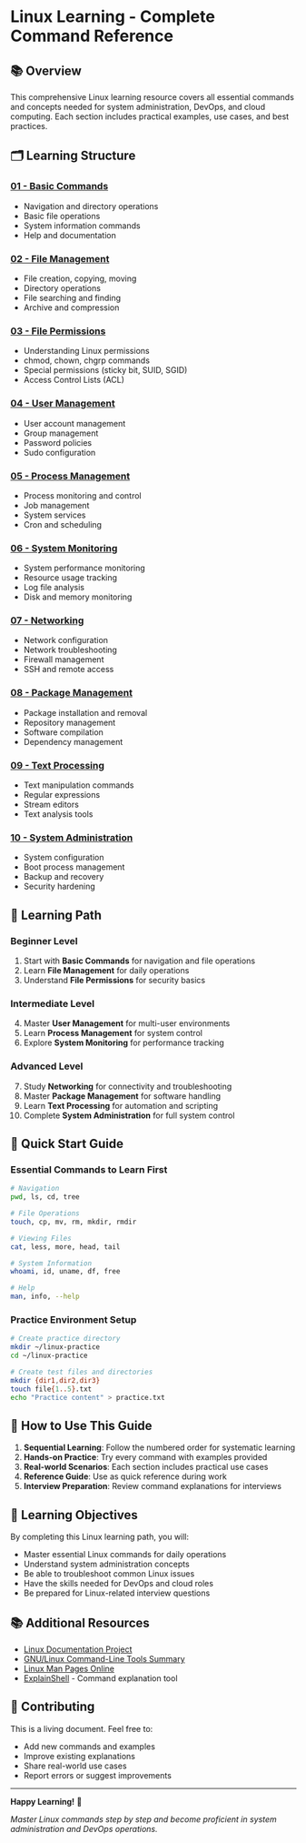 # Linux Learning - Complete Command Reference

## 📚 Overview
This comprehensive Linux learning resource covers all essential commands and concepts needed for system administration, DevOps, and cloud computing. Each section includes practical examples, use cases, and best practices.

## 🗂️ Learning Structure

### [01 - Basic Commands](./01-Basic-Commands/)
- Navigation and directory operations
- Basic file operations
- System information commands
- Help and documentation

### [02 - File Management](./02-File-Management/)
- File creation, copying, moving
- Directory operations
- File searching and finding
- Archive and compression

### [03 - File Permissions](./03-File-Permissions/)
- Understanding Linux permissions
- chmod, chown, chgrp commands
- Special permissions (sticky bit, SUID, SGID)
- Access Control Lists (ACL)

### [04 - User Management](./04-User-Management/)
- User account management
- Group management
- Password policies
- Sudo configuration

### [05 - Process Management](./05-Process-Management/)
- Process monitoring and control
- Job management
- System services
- Cron and scheduling

### [06 - System Monitoring](./06-System-Monitoring/)
- System performance monitoring
- Resource usage tracking
- Log file analysis
- Disk and memory monitoring

### [07 - Networking](./07-Networking/)
- Network configuration
- Network troubleshooting
- Firewall management
- SSH and remote access

### [08 - Package Management](./08-Package-Management/)
- Package installation and removal
- Repository management
- Software compilation
- Dependency management

### [09 - Text Processing](./09-Text-Processing/)
- Text manipulation commands
- Regular expressions
- Stream editors
- Text analysis tools

### [10 - System Administration](./10-System-Administration/)
- System configuration
- Boot process management
- Backup and recovery
- Security hardening

## 🎯 Learning Path

### Beginner Level
1. Start with **Basic Commands** for navigation and file operations
2. Learn **File Management** for daily operations
3. Understand **File Permissions** for security basics

### Intermediate Level
4. Master **User Management** for multi-user environments
5. Learn **Process Management** for system control
6. Explore **System Monitoring** for performance tracking

### Advanced Level
7. Study **Networking** for connectivity and troubleshooting
8. Master **Package Management** for software handling
9. Learn **Text Processing** for automation and scripting
10. Complete **System Administration** for full system control

## 🚀 Quick Start Guide

### Essential Commands to Learn First
```bash
# Navigation
pwd, ls, cd, tree

# File Operations
touch, cp, mv, rm, mkdir, rmdir

# Viewing Files
cat, less, more, head, tail

# System Information
whoami, id, uname, df, free

# Help
man, info, --help
```

### Practice Environment Setup
```bash
# Create practice directory
mkdir ~/linux-practice
cd ~/linux-practice

# Create test files and directories
mkdir {dir1,dir2,dir3}
touch file{1..5}.txt
echo "Practice content" > practice.txt
```

## 📖 How to Use This Guide

1. **Sequential Learning**: Follow the numbered order for systematic learning
2. **Hands-on Practice**: Try every command with examples provided
3. **Real-world Scenarios**: Each section includes practical use cases
4. **Reference Guide**: Use as quick reference during work
5. **Interview Preparation**: Review command explanations for interviews

## 🎯 Learning Objectives

By completing this Linux learning path, you will:
- Master essential Linux commands for daily operations
- Understand system administration concepts
- Be able to troubleshoot common Linux issues
- Have the skills needed for DevOps and cloud roles
- Be prepared for Linux-related interview questions

## 📚 Additional Resources

- [Linux Documentation Project](https://tldp.org/)
- [GNU/Linux Command-Line Tools Summary](https://tldp.org/LDP/GNU-Linux-Tools-Summary/html/)
- [Linux Man Pages Online](https://linux.die.net/man/)
- [ExplainShell](https://explainshell.com/) - Command explanation tool

## 🤝 Contributing

This is a living document. Feel free to:
- Add new commands and examples
- Improve existing explanations
- Share real-world use cases
- Report errors or suggest improvements

---

**Happy Learning!** 🐧

*Master Linux commands step by step and become proficient in system administration and DevOps operations.*